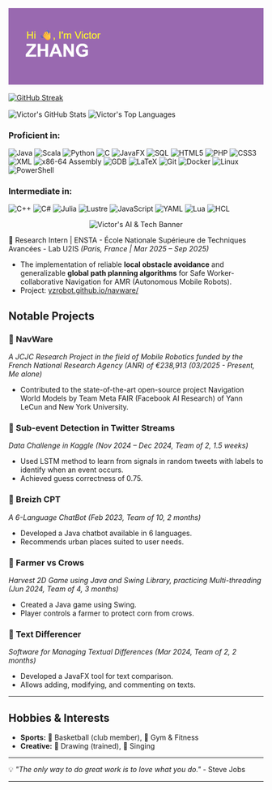 <p align="center">
  <img src="https://raw.githubusercontent.com/FBI-openup/FBI-openup/master/cover.png" alt="Victor's AI & Tech Banner" width="800px">
</p>

[![GitHub Streak](https://streak-stats.demolab.com?user=FBI-openup&theme=cyber-streakglow&hide_border=true&date_format=j%20M%5B%20Y%5D)](https://git.io/streak-stats)


<p align="left">
  <img align="center" src="https://github-readme-stats.vercel.app/api?username=FBI-openup&show_icons=true&theme=merko&include_all_commits=true&count_private=true&bg_color=90,8A2BE2,1E90FF,FF4500,FF69B4" alt="Victor's GitHub Stats"/>
  <img align="center" src="https://github-readme-stats.vercel.app/api/top-langs/?username=FBI-openup&layout=donut&theme=merko&bg_color=120,FFFFFF,1E90FF,FF4500,FF69B4&langs_count=6&hide=HTML" alt="Victor's Top Languages"/>
</p>

### Proficient in:
<p align="left">
  <img src="https://img.shields.io/badge/Java-ED8B00?style=for-the-badge&logo=openjdk&logoColor=white" alt="Java"/>
  <img src="https://img.shields.io/badge/Scala-DC322F?style=for-the-badge&logo=scala&logoColor=white" alt="Scala"/>
  <img src="https://img.shields.io/badge/Python-3776AB?style=for-the-badge&logo=python&logoColor=white" alt="Python"/>
  <img src="https://img.shields.io/badge/C-00599C?style=for-the-badge&logo=c&logoColor=white" alt="C"/>
  <img src="https://img.shields.io/badge/JavaFX-007396?style=for-the-badge&logo=openjfx&logoColor=white" alt="JavaFX"/>
  <img src="https://img.shields.io/badge/SQL-4479A1?style=for-the-badge&logo=mysql&logoColor=white" alt="SQL"/>
  <img src="https://img.shields.io/badge/HTML5-E34F26?style=for-the-badge&logo=html5&logoColor=white" alt="HTML5"/>
  <img src="https://img.shields.io/badge/PHP-777BB4?style=for-the-badge&logo=php&logoColor=white" alt="PHP"/>
  <img src="https://img.shields.io/badge/CSS3-1572B6?style=for-the-badge&logo=css3&logoColor=white" alt="CSS3"/>
  <img src="https://img.shields.io/badge/XML-000000?style=for-the-badge&logo=feedly&logoColor=white" alt="XML"/> <!-- Using Feedly logo as a stand-in for generic XML -->
  <img src="https://img.shields.io/badge/x86_64_Assembly-522D80?style=for-the-badge&logo=intel&logoColor=white" alt="x86-64 Assembly"/>
  <img src="https://img.shields.io/badge/GDB-CC0000?style=for-the-badge&logo=gnu&logoColor=white" alt="GDB"/>
  <img src="https://img.shields.io/badge/LaTeX-008080?style=for-the-badge&logo=latex&logoColor=white" alt="LaTeX"/>
  <img src="https://img.shields.io/badge/Git-F05032?style=for-the-badge&logo=git&logoColor=white" alt="Git"/>
  <img src="https://img.shields.io/badge/Docker-2496ED?style=for-the-badge&logo=docker&logoColor=white" alt="Docker"/>
  <img src="https://img.shields.io/badge/Linux-FCC624?style=for-the-badge&logo=linux&logoColor=black" alt="Linux"/>
  <img src="https://img.shields.io/badge/PowerShell-5391FE?style=for-the-badge&logo=powershell&logoColor=white" alt="PowerShell"/>
</p>

### Intermediate in:
<p align="left">
  <img src="https://img.shields.io/badge/C++-00599C?style=for-the-badge&logo=cplusplus&logoColor=white" alt="C++"/>
  <img src="https://img.shields.io/badge/C%23-239120?style=for-the-badge&logo=c-sharp&logoColor=white" alt="C#"/>
  <img src="https://img.shields.io/badge/Julia-9558B2?style=for-the-badge&logo=julia&logoColor=white" alt="Julia"/>
  <img src="https://img.shields.io/badge/Lustre-FF6B00?style=for-the-badge&logoColor=white&text=Lustre" alt="Lustre"/> <!-- No specific logo for Lustre, using text -->
  <img src="https://img.shields.io/badge/JavaScript-F7DF1E?style=for-the-badge&logo=javascript&logoColor=black" alt="JavaScript"/>
  <img src="https://img.shields.io/badge/YAML-CB171E?style=for-the-badge&logo=yaml&logoColor=white" alt="YAML"/>
  <img src="https://img.shields.io/badge/Lua-2C2D72?style=for-the-badge&logo=lua&logoColor=white" alt="Lua"/>
  <img src="https://img.shields.io/badge/HCL-6836F2?style=for-the-badge&logo=hashicorp&logoColor=white" alt="HCL"/>
</p>
<p align="center">
  <img src="https://raw.githubusercontent.com/FBI-openup/FBI-openup/master/neuro.gif" alt="Victor's AI & Tech Banner" width="800px">
</p>


🔹 Research Intern | ENSTA - École Nationale Supérieure de Techniques Avancées - Lab U2IS *(Paris, France | Mar 2025 – Sep 2025)*
- The implementation of reliable **local obstacle avoidance** and generalizable **global path planning algorithms** for Safe Worker-collaborative Navigation for AMR (Autonomous Mobile Robots).
- Project: [yzrobot.github.io/navware/](https://yzrobot.github.io/navware/)


## Notable Projects


### 🔹 NavWare
*A JCJC Research Project in the field of Mobile Robotics funded by the French National Research Agency (ANR) of €238,913*
*(03/2025 - Present, Me alone)*
- Contributed to the state-of-the-art open-source project Navigation World Models by Team Meta FAIR (Facebook AI Research) of Yann LeCun and New York University.

### 🔹 Sub-event Detection in Twitter Streams
*Data Challenge in Kaggle*
*(Nov 2024 – Dec 2024, Team of 2, 1.5 weeks)*
- Used LSTM method to learn from signals in random tweets with labels to identify when an event occurs.
- Achieved guess correctness of 0.75.

### 🔹 Breizh CPT
*A 6-Language ChatBot*
*(Feb 2023, Team of 10, 2 months)*
- Developed a Java chatbot available in 6 languages.
- Recommends urban places suited to user needs.

### 🔹 Farmer vs Crows
*Harvest 2D Game using Java and Swing Library, practicing Multi-threading*
*(Jun 2024, Team of 4, 3 months)*
- Created a Java game using Swing.
- Player controls a farmer to protect corn from crows.

### 🔹 Text Differencer
*Software for Managing Textual Differences*
*(Mar 2024, Team of 2, 2 months)*
- Developed a JavaFX tool for text comparison.
- Allows adding, modifying, and commenting on texts.

---

## Hobbies & Interests

- **Sports:** 🏀 Basketball (club member), 💪 Gym & Fitness
- **Creative:** 🎨 Drawing (trained), 🎤 Singing

---

💡 *"The only way to do great work is to love what you do."* - Steve Jobs

---

